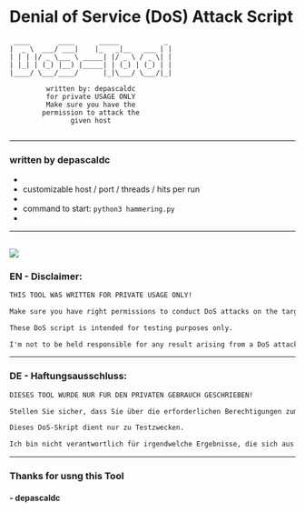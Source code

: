 # Denial of Service (DoS) Attack Script

```
 ____       ____      _____           _ 
|  _ \  ___/ ___|    |_   _|__   ___ | |
| | | |/ _ \___ \ _____| |/ _ \ / _ \| |
| |_| | (_) |__) |_____| | (_) | (_) | |
|____/ \___/____/      |_|\___/ \___/|_|

         written by: depascaldc
         for private USAGE ONLY
         Make sure you have the
        permission to attack the
               given host
               
```

---
### written by depascaldc

- 
- customizable host / port / threads / hits per run
- 
- command to start: `python3 hammering.py`
- 
---
![](https://cdn.discordapp.com/attachments/611010515388334080/671547384886591518/unknown.png)
---

### EN - Disclaimer:
```md
THIS TOOL WAS WRITTEN FOR PRIVATE USAGE ONLY!

Make sure you have right permissions to conduct DoS attacks on the target system. 

These DoS script is intended for testing purposes only.

I'm not to be held responsible for any result arising from a DoS attack launched using these script
```
---
### DE - Haftungsausschluss:
```md
DIESES TOOL WURDE NUR FÜR DEN PRIVATEN GEBRAUCH GESCHRIEBEN!

Stellen Sie sicher, dass Sie über die erforderlichen Berechtigungen zum Ausführen von DoS-Angriffen auf das Zielsystem verfügen.

Dieses DoS-Skript dient nur zu Testzwecken.

Ich bin nicht verantwortlich für irgendwelche Ergebnisse, die sich aus einem DoS-Angriff ergeben, der mit diesem Skript gestartet wurde
```
---

### Thanks for usng this Tool
#### - depascaldc